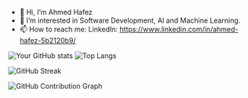 - 👋 Hi, I’m Ahmed Hafez
- 👀 I’m interested in Software Development, AI and Machine Learning.
- 📫 How to reach me: LinkedIn: https://www.linkedin.com/in/ahmed-hafez-5b2120b9/

![Your GitHub stats](https://github-readme-stats.vercel.app/api?username=AhmedHafez1&show_icons=true&theme=radical)
![Top Langs](https://github-readme-stats.vercel.app/api/top-langs/?username=AhmedHafez1&layout=compact&theme=radical)

![GitHub Streak](https://github-readme-streak-stats.herokuapp.com/?user=AhmedHafez1&theme=radical)

![GitHub Contribution Graph](https://activity-graph.herokuapp.com/graph?AhmedHafez1=yourusername&theme=rogue)

